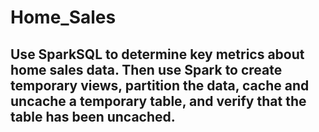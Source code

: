# Home_Sales
## Use SparkSQL to determine key metrics about home sales data. Then use Spark to create temporary views, partition the data, cache and uncache a temporary table, and verify that the table has been uncached. 
